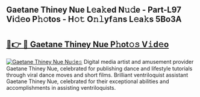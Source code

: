 ## Gaetane Thiney Nue L𝚎a𝚔ed N𝚞𝚍e - Part-L97 Vi𝚍𝚎o P𝚑𝚘tos - H𝚘𝚝 O𝚗𝚕yf𝚊ns L𝚎a𝚔s 5Bo3A

# <h2><a href="http://kf33ua0.oniu.top/?m=Gaetane+Thiney+Nue">🔗👉 🔴 Gaetane Thiney Nue P𝚑ot𝚘𝚜 V𝚒d𝚎o</a></h2>

[![Gaetane Thiney Nue Nu𝚍e𝚜](https://i.imgur.com/0qMVB7G.gif)](http://kf33ua0.oniu.top/?m=Gaetane+Thiney+Nue)
Digital media artist and amusement provider Gaetane Thiney Nue, celebrated for publishing dance and lifestyle tutorials through viral dance moves and short films. Brilliant ventriloquist assistant Gaetane Thiney Nue, celebrated for their exceptional abilities and accomplishments in assisting ventriloquists.  
